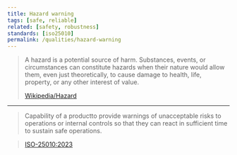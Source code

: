 ```yaml
---
title: Hazard warning
tags: [safe, reliable]
related: [safety, robustness] 
standards: [iso25010]
permalink: /qualities/hazard-warning
---
```


>A hazard is a potential source of harm. 
>Substances, events, or circumstances can constitute hazards when their nature would allow them, even just theoretically, to cause damage to health, life, property, or any other interest of value.
>
>[Wikipedia/Hazard](https://en.wikipedia.org/wiki/Hazard)

<hr class="with-no-margin"/>

>Capability of a productto provide warnings of unacceptable risks to operations or internal controls so that they can react in sufficient time to sustain safe operations.

>
>[ISO-25010:2023](/references/#iso-25010-2023)


